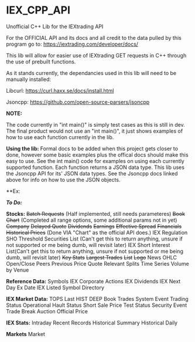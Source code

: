 # IEX_CPP_API
Unofficial C++ Lib for the IEXtrading API 

For the OFFICIAL API and its docs and  all credit to the data pulled by this program go to: https://iextrading.com/developer/docs/

This lib will allow for easier use of IEXtrading GET requests in C++ through the use of prebuilt functions. 

As it stands currently, the dependancies used in this lib will need to be manually installed:

Libcurl: https://curl.haxx.se/docs/install.html

Jsoncpp: https://github.com/open-source-parsers/jsoncpp

**NOTE:**

The code currently in "int main()" is simply test cases as this is still in dev. The final product would not use an "int main()", it just shows examples of how to use each function currently in the lib. 

**Using the lib:**
Formal docs to be added when this project gets closer to done, however some basic examples plus the offical docs should make this easy to use. See the int main() code for examples on using each currently supported function. Each function returns a JSON data type. This lib uses the Jsoncpp API for its' JSON data types. See the Jsoncpp docs linked above for info on how to use the JSON objects. 

**Ex: 

**_To Do:_**

**Stocks:**
  ~~Batch Requests~~ (Half implemented, still needs parameteres)
  ~~Book~~
  ~~Chart~~ (Completed all range options, some additional params not in yet)
  ~~Company~~
  ~~Delayed Quote~~
  ~~Dividends~~
  ~~Earnings~~
  ~~Effective Spread~~
  ~~Financials~~
  ~~Historical Prices~~ (Done VIA "Chart" as the official API does.)
  IEX Regulation SHO Threshold Securities List (Can't get this to return anything, unsure if not supported or me being dumb, will revisit later)
  IEX Short Interest List(Can't get this to return anything, unsure if not supported or me being dumb, will revisit later)
  ~~Key Stats~~
  ~~Largest Trades~~
  ~~List~~
  ~~Logo~~
  News
  OHLC
  Open/Close
  Peers
  Previous
  Price
  Quote
  Relevant
  Splits
  Time Series
  Volume by Venue

**Reference Data:**
  Symbols
  IEX Corporate Actions
  IEX Dividends
  IEX Next Day Ex Date
  IEX Listed Symbol Directory 

**IEX Market Data:**
  TOPS
  Last
  HIST
  DEEP
  Book
  Trades
  System Event
  Trading Status
  Operational Hault Status
  Short Sale Price Test Status
  Security Event
  Trade Break
  Auction 
  Official Price
  
**IEX Stats:**
  Intraday
  Recent
  Records
  Historical Summary
  Historical Daily
  
**Markets**
  Market
